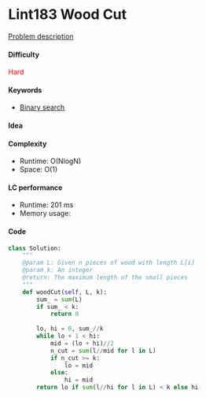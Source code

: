 Lint183 Wood Cut 
=======================
[Problem description](https://www.lintcode.com/problem/wood-cut/description)

#### Difficulty
<span style="color:red">Hard</span>

#### Keywords
- [Binary search](../categories/binary_search.md)
  
#### Idea


#### Complexity
- Runtime: O(NlogN)
- Space: O(1)
  
#### LC performance
- Runtime: 201 ms
- Memory usage: 

#### Code
```python
class Solution:
    """
    @param L: Given n pieces of wood with length L[i]
    @param k: An integer
    @return: The maximum length of the small pieces
    """
    def woodCut(self, L, k):
        sum_ = sum(L)
        if sum_ < k:
            return 0
        
        lo, hi = 0, sum_//k
        while lo + 1 < hi:
            mid = (lo + hi)//2
            n_cut = sum(l//mid for l in L)
            if n_cut >= k:
                lo = mid
            else:
                hi = mid 
        return lo if sum(l//hi for l in L) < k else hi
```